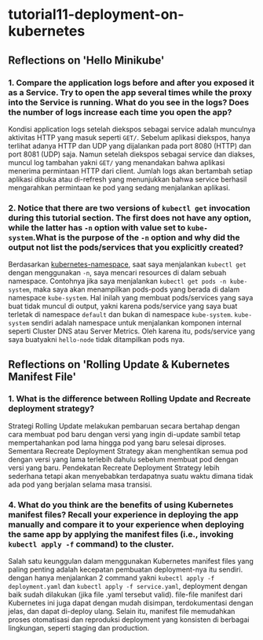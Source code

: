 # tutorial11-deployment-on-kubernetes

## Reflections on 'Hello Minikube'

### 1. Compare the application logs before and after you exposed it as a Service. Try to open the app several times while the proxy into the Service is running. What do you see in the logs? Does the number of logs increase each time you open the app?
Kondisi application logs setelah diekspos sebagai service adalah munculnya aktivitas HTTP yang masuk seperti `GET/`. Sebelum aplikasi diekspos, hanya terlihat adanya HTTP dan UDP yang dijalankan pada port 8080 (HTTP) dan port 8081 (UDP) saja. Namun setelah diekspos sebagai service dan diakses, muncul log tambahan yakni `GET/` yang menandakan bahwa aplikasi menerima permintaan HTTP dari client. Jumlah logs akan bertambah setiap aplikasi dibuka atau di-refresh yang menunjukkan bahwa service berhasil mengarahkan permintaan ke pod yang sedang menjalankan aplikasi.

### 2. Notice that there are two versions of `kubectl get` invocation during this tutorial section. The first does not have any option, while the latter has `-n` option with value set to `kube-system`.What is the purpose of the `-n` option and why did the output not list the pods/services that you explicitly created?
Berdasarkan [kubernetes-namespace](https://kubernetes.io/docs/concepts/overview/working-with-objects/namespaces/), saat saya menjalankan `kubectl get` dengan menggunakan `-n`, saya mencari resources di dalam sebuah namespace. Contohnya jika saya menjalankan `kubectl get pods -n kube-system`, maka saya akan menampilkan pods-pods yang berada di dalam namespace `kube-system`. Hal inilah yang membuat pods/services yang saya buat tidak muncul di output, yakni karena pods/service yang saya buat terletak di namespace `default` dan bukan di namespace `kube-system`. `kube-system` sendiri adalah namespace untuk menjalankan komponen internal seperti Cluster DNS atau Server Metrics. Oleh karena itu, pods/service yang saya buatyakni `hello-node` tidak ditampilkan pods nya.

## Reflections on 'Rolling Update & Kubernetes Manifest File'

### 1.  What is the difference between Rolling Update and Recreate deployment strategy?
Strategi Rolling Update melakukan pembaruan secara bertahap dengan cara membuat pod baru dengan versi yang ingin di-update sambil tetap mempertahankan pod lama hingga pod yang baru selesai diproses. Sementara Recreate Deployment Strategy akan menghentikan semua pod dengan versi yang lama terlebih dahulu sebelum membuat pod dengan versi yang baru. Pendekatan Recreate Deployment Strategy lebih sederhana tetapi akan menyebabkan terdapatnya suatu waktu dimana tidak ada pod yang berjalan selama masa transisi.

### 4. What do you think are the benefits of using Kubernetes manifest files? Recall your experience in deploying the app manually and compare it to your experience when deploying the same app by applying the manifest files (i.e., invoking `kubectl apply -f` command) to the cluster.
Salah satu keunggulan dalam menggunakan Kubernetes manifest files yang paling penting adalah kecepatan pembuatan deployment-nya itu sendiri. dengan hanya menjalankan 2 command yakni `kubectl apply -f deployment.yaml` dan `kubectl apply -f service.yaml`, deployment dengan baik sudah dilakukan (jika file .yaml tersebut valid). file-file manifest dari Kubernetes ini juga dapat dengan mudah disimpan, terdokumentasi dengan jelas, dan dapat di-deploy ulang. Selain itu, manifest file memudahkan proses otomatisasi dan reproduksi deployment yang konsisten di berbagai lingkungan, seperti staging dan production. 

